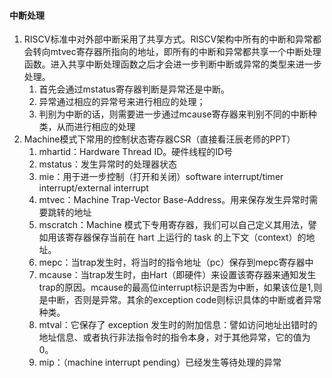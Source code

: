 



#### 中断处理

1. RISCV标准中对外部中断采用了共享方式。RISCV架构中所有的中断和异常都会转向mtvec寄存器所指向的地址，即所有的中断和异常都共享一个中断处理函数。进入共享中断处理函数之后才会进一步判断中断或异常的类型来进一步处理。
   1. 首先会通过mstatus寄存器判断是异常还是中断。
   2. 异常通过相应的异常号来进行相应的处理；
   3. 判别为中断的话，则需要进一步通过mcause寄存器来判别不同的中断种类，从而进行相应的处理
2. Machine模式下常用的控制状态寄存器CSR（直接看汪辰老师的PPT）
   1. mhartid：Hardware Thread ID。硬件线程的ID号
   2. mstatus：发生异常时的处理器状态
   3. mie：用于进一步控制（打开和关闭）software interrupt/timer interrupt/external interrupt
   4. mtvec：Machine Trap-Vector Base-Address。用来保存发生异常时需要跳转的地址
   5. mscratch：Machine 模式下专用寄存器，我们可以自己定义其用法，譬如用该寄存器保存当前在 hart 上运行的 task 的上下文（context）的地址。
   6. mepc：当trap发生时，将当时的指令地址（pc）保存到mepc寄存器中
   7. mcause：当trap发生时，由Hart（即硬件）来设置该寄存器来通知发生trap的原因。mcause的最高位interrupt标识是否为中断，如果该位是1,则是中断，否则是异常。其余的exception code则标识具体的中断或者异常种类。
   8. mtval：它保存了 exception 发生时的附加信息：譬如访问地址出错时的地址信息、或者执行非法指令时的指令本身，对于其他异常，它的值为0。
   9. mip：（machine interrupt pending）已经发生等待处理的异常